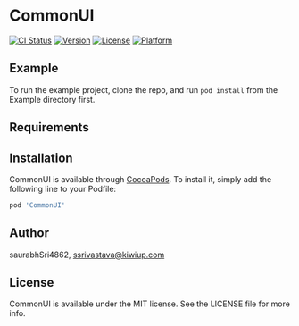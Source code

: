 # CommonUI

[![CI Status](https://img.shields.io/travis/saurabhSri4862/CommonUI.svg?style=flat)](https://travis-ci.org/saurabhSri4862/CommonUI)
[![Version](https://img.shields.io/cocoapods/v/CommonUI.svg?style=flat)](https://cocoapods.org/pods/CommonUI)
[![License](https://img.shields.io/cocoapods/l/CommonUI.svg?style=flat)](https://cocoapods.org/pods/CommonUI)
[![Platform](https://img.shields.io/cocoapods/p/CommonUI.svg?style=flat)](https://cocoapods.org/pods/CommonUI)

## Example

To run the example project, clone the repo, and run `pod install` from the Example directory first.

## Requirements

## Installation

CommonUI is available through [CocoaPods](https://cocoapods.org). To install
it, simply add the following line to your Podfile:

```ruby
pod 'CommonUI'
```

## Author

saurabhSri4862, ssrivastava@kiwiup.com

## License

CommonUI is available under the MIT license. See the LICENSE file for more info.
